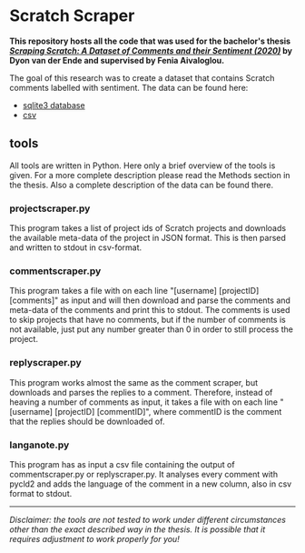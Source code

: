 # Scratch Scraper

**This repository hosts all the code that was used for the bachelor's thesis [*Scraping Scratch: A Dataset of Comments and their Sentiment (2020)*](https://github.com/dyonende/Scratch-scraper/blob/master/Thesis%20Final%20Version.pdf) by Dyon van der Ende and supervised by Fenia Aivaloglou.**

The goal of this research was to create a dataset that contains Scratch comments labelled with sentiment.
The data can be found here: 
- [sqlite3 database](https://drive.google.com/file/d/1roo16yDH7hUGmrYMKqIGWWTjmM1QL069/view?usp=sharing)
- [csv](https://drive.google.com/drive/folders/1Qo1KzRfSiEqD-69peGp601XMQ59YtF9o?usp=sharing)

## tools
All tools are written in Python.
Here only a brief overview of the tools is given. For a more complete description please read the Methods section in the thesis.
Also a complete description of the data can be found there.

### projectscraper.py
This program takes a list of project ids of Scratch projects and downloads the available meta-data of the project in JSON format. This is then parsed and written to stdout in csv-format.

### commentscraper.py
This program takes a file with on each line "\[username\] \[projectID\] \[comments\]" as input and will then download and parse the comments and meta-data of the comments and print this to stdout. 
The comments is used to skip projects that have no comments, but if the number of comments is not available, just put any number greater than 0 in order to still process the project.

### replyscraper.py
This program works almost the same as the comment scraper, but downloads and parses the replies to a comment. 
Therefore, instead of heaving a number of comments as input, it takes a file with on each line "\[username\] \[projectID\] \[commentID\]", where commentID is the comment that the replies should be downloaded of.

### langanote.py
This program has as input a csv file containing the output of commentscraper.py or replyscraper.py. It analyses every comment with pycld2 and adds the language of the comment in a new column, also in csv format to stdout.

---

*Disclaimer: the tools are not tested to work under different circumstances other than the exact described way in the thesis. It is possible that it requires adjustment to work properly for you!*

 
